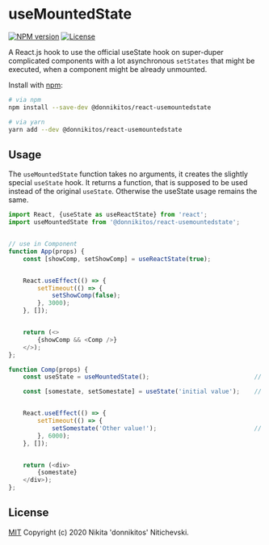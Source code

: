 useMountedState
===========

[![NPM version](https://badgen.net/npm/v/react-usemountedstate)](https://www.npmjs.com/package/@donnikitos/react-usemountedstate)
[![License](https://badgen.net/npm/license/react-usemountedstate)](https://www.npmjs.com/package/@donnikitos/react-usemountedstate)

A React.js hook to use the official useState hook on super-duper complicated components with a lot asynchronous `setStates` that might be executed, when a component might be already unmounted.

Install with [npm](https://www.npmjs.com/):

```bash
# via npm
npm install --save-dev @donnikitos/react-usemountedstate

# via yarn
yarn add --dev @donnikitos/react-usemountedstate
```

## Usage

The `useMountedState` function takes no arguments, it creates the slightly special `useState` hook.
It returns a function, that is supposed to be used instead of the original `useState`.
Otherwise the useState usage remains the same.

```js
import React, {useState as useReactState} from 'react';
import useMountedState from '@donnikitos/react-usemountedstate';


// use in Component
function App(props) {
	const [showComp, setShowComp] = useReactState(true);


	React.useEffect(() => {
		setTimeout(() => {
			setShowComp(false);
		}, 3000);
	}, []);


	return (<>
		{showComp && <Comp />}
	</>);
};

function Comp(props) {
	const useState = useMountedState();								// Create useState hook -> instead of the original React.useState

	const [somestate, setSomestate] = useState('initial value');	// Use the new hook as usual! Just like React.useState


	React.useEffect(() => {
		setTimeout(() => {
			setSomestate('Other value!');							// That should not be done!!! It should be cleaned up properly!
		}, 6000);
	}, []);


	return (<div>
		{somestate}
	</div>);
};
```

## License

[MIT](LICENSE) Copyright (c) 2020 Nikita 'donnikitos' Nitichevski.
